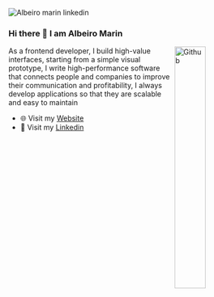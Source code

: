 ![Albeiro marin linkedin](https://user-images.githubusercontent.com/68258142/128648008-a6a3fb6d-d111-49c7-9b7f-4cff182e7dc0.png)

### Hi there 👋 I am Albeiro Marin

<img width="35%" align="right" alt="Github" src="https://user-images.githubusercontent.com/48678280/88862734-4903af80-d201-11ea-968b-9c939d88a37c.gif" />

As a frontend developer, I build high-value interfaces, starting from a simple visual prototype, I write high-performance software that connects people and companies to improve their communication and profitability, I always develop applications so that they are scalable and easy to maintain

- 🌐 Visit my [Website](https://misitioweb.com)
- 🤵 Visit my [Linkedin](https://www.linkedin.com/in/albeiromr)


